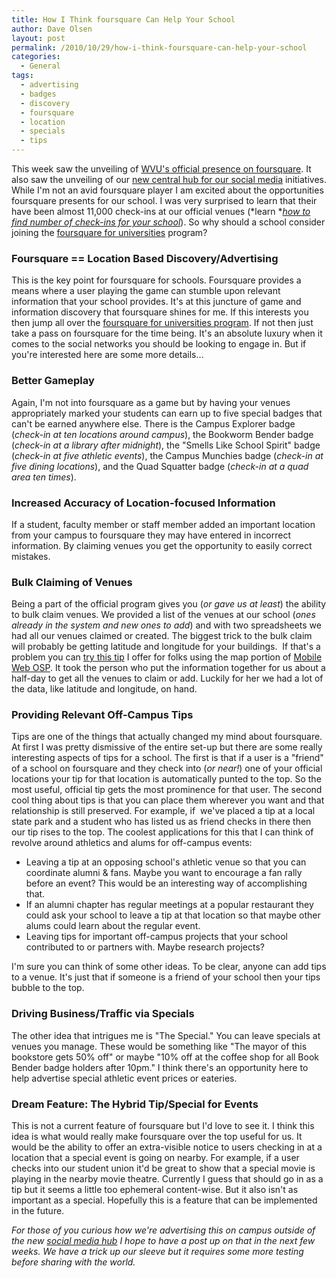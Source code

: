 ```yaml
---
title: How I Think foursquare Can Help Your School
author: Dave Olsen
layout: post
permalink: /2010/10/29/how-i-think-foursquare-can-help-your-school
categories:
  - General
tags:
  - advertising
  - badges
  - discovery
  - foursquare
  - location
  - specials
  - tips
---
```

This week saw the unveiling of [WVU's official presence on foursquare][1]. It also saw the unveiling of our [new central hub for our social media][2] initiatives. While I'm not an avid foursquare player I am excited about the opportunities foursquare presents for our school. I was very surprised to learn that their have been almost 11,000 check-ins at our official venues (*learn *[*how to find number of check-ins for your school*][3]). So why should a school consider joining the [foursquare for universities][4] program?

### Foursquare == Location Based Discovery/Advertising

This is the key point for foursquare for schools. Foursquare provides a means where a user playing the game can stumble upon relevant information that your school provides. It's at this juncture of game and information discovery that foursquare shines for me. If this interests you then jump all over the [foursquare for universities program][4]. If not then just take a pass on foursquare for the time being. It's an absolute luxury when it comes to the social networks you should be looking to engage in. But if you're interested here are some more details…

### Better Gameplay

Again, I'm not into foursquare as a game but by having your venues appropriately marked your students can earn up to five special badges that can't be earned anywhere else. There is the Campus Explorer badge (*check-in at ten locations around campus*), the Bookworm Bender badge (*check-in at a library after midnight*), the "Smells Like School Spirit" badge (*check-in at five athletic events*), the Campus Munchies badge (*check-in at five dining locations*), and the Quad Squatter badge (*check-in at a quad area ten times*).

### Increased Accuracy of Location-focused Information

If a student, faculty member or staff member added an important location from your campus to foursquare they may have entered in incorrect information. By claiming venues you get the opportunity to easily correct mistakes.

### Bulk Claiming of Venues

Being a part of the official program gives you (*or gave us at least*) the ability to bulk claim venues. We provided a list of the venues at our school (*ones already in the system and new ones to add*) and with two spreadsheets we had all our venues claimed or created. The biggest trick to the bulk claim will probably be getting latitude and longitude for your buildings.  If that's a problem you can [try this tip][5] I offer for folks using the map portion of [Mobile Web OSP][6]. It took the person who put the information together for us about a half-day to get all the venues to claim or add. Luckily for her we had a lot of the data, like latitude and longitude, on hand.

### Providing Relevant Off-Campus Tips

Tips are one of the things that actually changed my mind about foursquare. At first I was pretty dismissive of the entire set-up but there are some really interesting aspects of tips for a school. The first is that if a user is a "friend" of a school on foursquare and they check into (*or near!*) one of your official locations your tip for that location is automatically punted to the top. So the most useful, official tip gets the most prominence for that user. The second cool thing about tips is that you can place them wherever you want and that relationship is still preserved. For example, if  we've placed a tip at a local state park and a student who has listed us as friend checks in there then our tip rises to the top. The coolest applications for this that I can think of revolve around athletics and alums for off-campus events:

*   Leaving a tip at an opposing school's athletic venue so that you can coordinate alumni & fans. Maybe you want to encourage a fan rally before an event? This would be an interesting way of accomplishing that.
*   If an alumni chapter has regular meetings at a popular restaurant they could ask your school to leave a tip at that location so that maybe other alums could learn about the regular event.
*   Leaving tips for important off-campus projects that your school contributed to or partners with. Maybe research projects?

I'm sure you can think of some other ideas. To be clear, anyone can add tips to a venue. It's just that if someone is a friend of your school then your tips bubble to the top.

### Driving Business/Traffic via Specials

The other idea that intrigues me is "The Special." You can leave specials at venues you manage. These would be something like "The mayor of this bookstore gets 50% off" or maybe "10% off at the coffee shop for all Book Bender badge holders after 10pm." I think there's an opportunity here to help advertise special athletic event prices or eateries.

### Dream Feature: The Hybrid Tip/Special for Events

This is not a current feature of foursquare but I'd love to see it. I think this idea is what would really make foursquare over the top useful for us. It would be the ability to offer an extra-visible notice to users checking in at a location that a special event is going on nearby. For example, if a user checks into our student union it'd be great to show that a special movie is playing in the nearby movie theatre. Currently I guess that should go in as a tip but it seems a little too ephemeral content-wise. But it also isn't as important as a special. Hopefully this is a feature that can be implemented in the future.

*For those of you curious how we're advertising this on campus outside of the new [social media hub][2] I hope to have a post up on that in the next few weeks. We have a trick up our sleeve but it requires some more testing before sharing with the world.*

 [1]: http://foursquare.com/westvirginiau
 [2]: http://connect.wvu.edu/
 [3]: http://www.dmolsen.com/mobile-in-higher-ed/?p=142
 [4]: http://foursquare.com/universities
 [5]: http://mobilewebosp.pbworks.com/%22Finding-Latitude-and-Longitude-for-Your-Campus-Buildings
 [6]: http://mobilewebosp.pbworks.com/